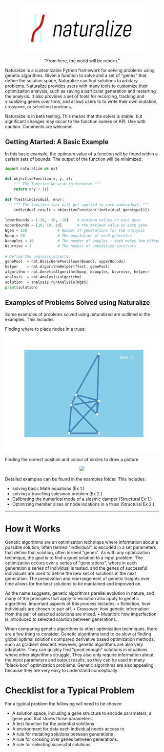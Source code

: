 
<p align="center">
  <img src="/doc/img/logo+text.jpg" alt="drawing" width="400"/>
</p>

<p align="center">
"From here, the world will be reborn."
</p>


Naturalize is a customizable Python framework for solving problems using genetic algorithms. Given a function to solve and a set of "genes" that define the solution space, Naturalize can find solutions to arbitary problems.  Naturalize provides users with many tools to customize their optimizaiton analysis, such as saving a particular generation and restarting the analysis. It also provides a set of tools for recording, tracking and visualizing genes over time, and allows users to  to write their own mutation, crossover, or selection functions.

Naturalize is in beta testing. This means that the solver is stable, but significant changes may occur to the function names or API. Use with caution. Comments are welcome!

## Getting Atarted: A Basic Example
In this basic example, the optimum value of a function will be found within a certain sets of bounds.
The output of the function will be minimized.

```Python 
import naturalize as nat

def objectiveFunction(x, y, z):
    """ The function we wish to minimize """
    return x*y + (z)

def ftest(individual, env):
    """ The function that will get applied to each individual. """
    individual.result = objectiveFunction(*individual.genotype[0])

lowerBounds = [-10, -10, -10]    # minimum values on each gene
upperBounds = [10, 10, 10]       # the maximum value on each gene
Ngen = 100              # Number of generations for the analysis
Npop = 30               # The population of each generaton
Ncouples = 10           # The number of couples - each makes two offspring
Nsurvive = 1            # The number of unmodified survivors

# Define the analysis objects.
genePool  = nat.BasicGenePool(lowerBounds, upperBounds)
helper    = nat.AlgorithmHelper(ftest, genePool)
algorithm = nat.GeneticAlgorithm(Npop, Ncouples, Nsurvive, helper)
analysis  = nat.Analysis(algorithm)
solution  = analysis.runAnalysis(Ngen)
print(solution)


```

## Examples of Problems Solved using Naturalize
Some examples of problems solved using naturalized are outlined in the examples. This includes:

Finding where to place nodes in a truss:
<p align="center">
    <img src="https://github.com/cslotboom/Naturalize/blob/main/doc/img/Truss%20Optimization.gif"/>
</p>

Finding the correct position and colour of circles to draw a picture:
<p align="center">
    <img src="https://github.com/cslotboom/Naturalize/blob/main/doc/img/Full%20Analysis.gif"/>
</p>

Detailed examples can be found in the examples folder. This includes:
 - solving basic Math equations (Ex 1.)
 - solving a travelling salesman problem (Ex 2.)
 - Calibrating the numerical mode of a siesmic damper (Structural Ex 1.)
 - Optimizing member sizes or node locations in a truss (Structural Ex 2.)

***

# How it Works
Genetic algorithms are an optimization technique where information about a possible solution, often termed "individual", is encoded in a set parameters that define that solution, often termed "genes". As with any optimization technique, the goal is to find a good solution to a input problem. The optimization occurs over a series of "generations", where in each generation a series of individual is tested, and the genes of successful individuals are used to define the new set of solutions in the next generation. The presevation and rearrangement of genetic traights over time allows for the best solutions to be mantained and improved on.

As the name suggests, genetic algorithms parallel evolution in nature, and many of the principles that apply to evolution also apply to genetic algorithms. Important aspects of this process includes: 
	• Selection, how individuals are chosen to pair off.
	• Crossover: how genetic information from the pair of selected solutions are mixed.
	• Mutation: how imperfection is introduced to selected solution between generations. 

When comparing genetic algorithms to other optimization techniques, there are a few thing to consider. Genetic algorithms tend to be slow at finding global optimal solutions compared derivative based optimization methods, such as gradient descent. However, genetic algorithms are also very adaptable. They can quickly find "good enough" solutions in situations where other algorithms struggle. They also only require information about the input parameters and output results, so they can be used in many "black-box" optimization problems. Genetic algorithms are also appealing because they are very easy to understand conceptually.

# Checklist for a Typical Problem
For a typical problem the following will need to be chosen:
- A solution space, including a gene structure to encode parameters, a gene pool that stores those parameters.
- A test funciton for the potential solutions
- A environment for data each individual needs access to
- A rule for mutating solutions between generations
- A rule for crossing over genes between generations.
- A rule for selecting sucessful solutions
